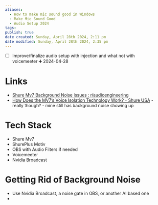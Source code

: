 ```yaml
---
aliases:
  - How to make mic sound good in Windows
  - Make Mic Sound Good
  - Audio Setup 2024
tags: 
publish: true
date created: Sunday, April 28th 2024, 2:11 pm
date modified: Sunday, April 28th 2024, 2:35 pm
---
```


- [ ] Improve/finalize audio setup with injection and what not with voicemeeter ➕ 2024-04-28
# Links
- [Shure Mv7 Background Noise Issues : r/audioengineering](https://www.reddit.com/r/audioengineering/comments/s3mglp/shure_mv7_background_noise_issues/)
- [How Does the MV7’s Voice Isolation Technology Work? - Shure USA](https://www.shure.com/en-US/performance-production/louder/how-does-the-mv7-s-voice-isolation-technology-work) - really though? - mine still has background noise showing up
# Tech Stack
- Shure Mv7
- ShurePlus Motiv
- OBS with Audio Filters if needed
- Voicemeeter
- Nvidia Broadcast
# Getting Rid of Background Noise
- Use Nvidia Broadcast, a noise gate in OBS, or another AI based one
- 